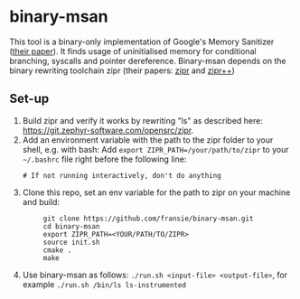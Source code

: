 # binary-msan

This tool is a binary-only implementation of Google's Memory Sanitizer ([their paper](https://doi.org/10.1109/CGO.2015.7054186)). It finds usage of uninitialised memory for conditional branching, syscalls and pointer dereference. Binary-msan depends on the binary rewriting toolchain zipr (their papers: [zipr](https://doi.org/10.1109/DSN.2017.27) and [zipr++](https://doi.org/10.1145/3141235.3141240))

## Set-up

1. Build zipr and verify it works by rewriting "ls" as described here: https://git.zephyr-software.com/opensrc/zipr.
2. Add an environment variable with the path to the zipr folder to your shell, e.g. with bash: Add
``export ZIPR_PATH=/your/path/to/zipr`` to your ```~/.bashrc``` file right before the following line: 
    ```
   # If not running interactively, don't do anything
    ```
3. Clone this repo, set an env variable for the path to zipr on your machine and build:
   ```
        git clone https://github.com/fransie/binary-msan.git
        cd binary-msan
        export ZIPR_PATH=<YOUR/PATH/TO/ZIPR>
        source init.sh
        cmake .
        make
   ```
4. Use binary-msan as follows: ```./run.sh <input-file> <output-file>```, for example ```./run.sh /bin/ls ls-instrumented```